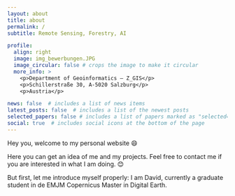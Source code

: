 ```yaml
---
layout: about
title: about
permalink: /
subtitle: Remote Sensing, Forestry, AI

profile:
  align: right
  image: img_bewerbungen.JPG
  image_circular: false # crops the image to make it circular
  more_info: >
    <p>Department of Geoinformatics – Z_GIS</p>
    <p>Schillerstraße 30, A-5020 Salzburg</p>
    <p>Austria</p>

news: false  # includes a list of news items
latest_posts: false  # includes a list of the newest posts
selected_papers: false # includes a list of papers marked as "selected={true}"
social: true  # includes social icons at the bottom of the page
---
```


Hey you, 
welcome to my personal website :smile:

Here you can get an idea of me and my projects. Feel free to contact me if you are interested in what I am doing. :blush:

But first, let me introduce myself properly: 
I am David, currently a graduate student in de EMJM Copernicus Master in Digital Earth. 